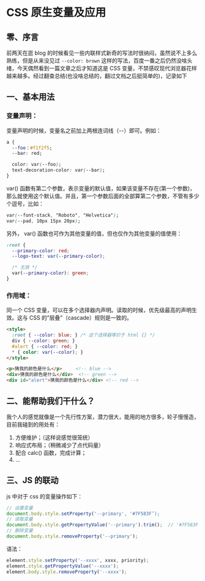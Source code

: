 # CSS 原生变量及应用

## 零、序言
前两天在逛 blog 的时候看见一些内联样式新奇的写法时很纳闷，虽然说不上多么熟练，但是从来没见过 ```--color: brown``` 这样的写法，百度一番之后仍然没啥头绪，今天偶然看到一篇文章之后才知道这是 CSS 变量，不禁感叹现代浏览器花样越来越多。经过翻查总结(也没啥总结的，翻过文档之后挺简单的)，记录如下

## 一、基本用法
### 变量声明：
变量声明的时候，变量名之前加上两根连词线（--）即可。例如：
```css
a {
  --foo：#f1f2f5;
  --bar: red;

  color: var(--foo);
  text-decoration-color: var(--bar);
}
```

var() 函数有第二个参数，表示变量的默认值，如果该变量不存在(第一个参数)，那么就使用这个默认值。并且，第一个参数后面的全部算第二个参数，不管有多少个逗号，比如：

```css
var(--font-stack, "Roboto", "Helvetica");
var(--pad, 10px 15px 20px);
```

另外， var() 函数也可作为其他变量的值，但也仅作为其他变量的值使用：
```css
:root {
  --primary-color: red;
  --logo-text: var(--primary-color);

  /* 无效 */  
  var(--primary-color): green;  
}
```

### 作用域：
同一个 CSS 变量，可以在多个选择器内声明。读取的时候，优先级最高的声明生效。这与 CSS 的”层叠”（cascade）规则是一致的。

```html
<style>
  :root { --color: blue; } /* 这个选择器等价于 html {} */
  div { --color: green; }
  #alert { --color: red; }
  * { color: var(--color); }
</style>

<p>猜我的颜色是什么</p>     <!-- blue -->
<div>猜我的颜色是什么</div>  <!-- green -->
<div id="alert">猜我的颜色是什么</div> <!-- red -->
```

## 二、能帮助我们干什么？
我个人的感觉就像是一个先行性方案，潜力很大，能用的地方很多，轮子慢慢造，目前我碰到的用处有：
1. 方便维护；（这样说感觉很笼统）
2. 响应式布局；（稍微减少了点代码量）
3. 配合 calc() 函数，完成计算；
4. ...

## 三、JS 的联动
js 中对于 css 的变量操作如下：
```js
// 设置变量
document.body.style.setProperty('--primary', '#7F583F’);
// 读取变量
document.body.style.getPropertyValue('--primary').trim();  // '#7F583F'
// 删除变量
document.body.style.removeProperty('--primary');
```

语法：
```js
element.style.setProperty('--xxxx', xxxx, priority);
element.style.getPropertyValue('--xxxx');
element.body.style.removeProperty('--xxxx');
```
